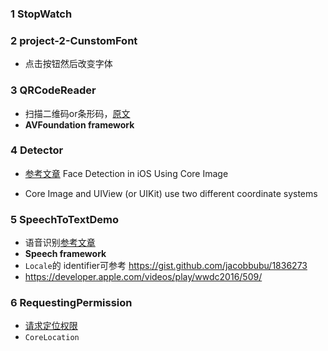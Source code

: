 
### 1 StopWatch

### 2 project-2-CunstomFont
- 点击按钮然后改变字体

### 3 QRCodeReader 
- 扫描二维码or条形码，[原文](http://www.appcoda.com/barcode-reader-swift/)
- **AVFoundation framework**

### 4 Detector
- [参考文章](http://www.appcoda.com/face-detection-core-image/)
Face Detection in iOS Using Core Image

-  Core Image and UIView (or UIKit) use two different coordinate systems

### 5 SpeechToTextDemo
- 语音识别[参考文章](http://www.appcoda.com/siri-speech-framework/)
- **Speech framework**
- `Locale`的 identifier可参考 https://gist.github.com/jacobbubu/1836273
- https://developer.apple.com/videos/play/wwdc2016/509/

### 6 RequestingPermission
- [请求定位权限](http://swift.gg/2017/02/13/requesting-permissions-core-location-tutorial/)
- `CoreLocation`


